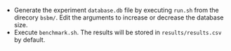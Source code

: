 - Generate the experiment `database.db` file by executing `run.sh` from the direcory `bsbm/`. Edit the arguments to increase or decrease the database size.
- Execute `benchmark.sh`. The results will be stored in `results/results.csv` by default.